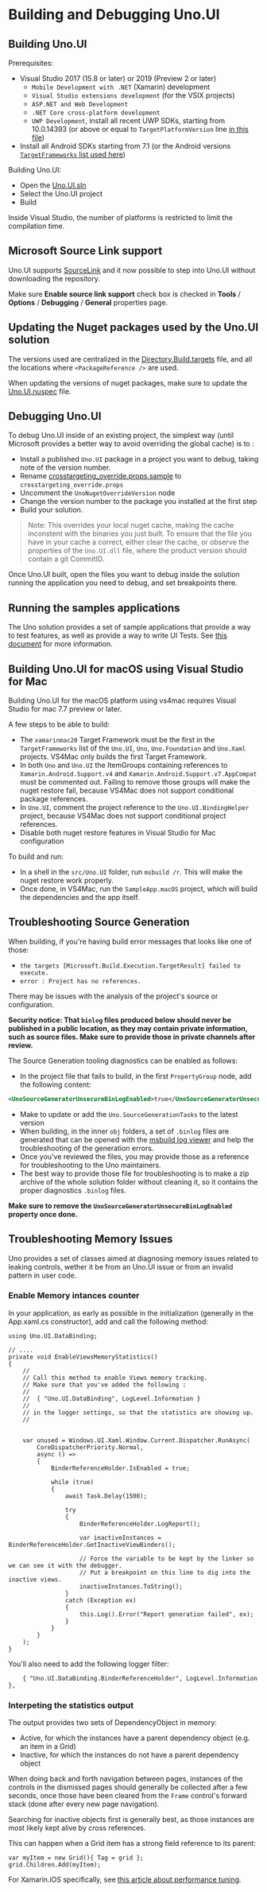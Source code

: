 # Building and Debugging Uno.UI

## Building Uno.UI

Prerequisites:
- Visual Studio 2017 (15.8 or later) or 2019 (Preview 2 or later)
    - `Mobile Development with .NET` (Xamarin) development
    - `Visual Studio extensions development` (for the VSIX projects)
    - `ASP.NET and Web Development`
    - `.NET Core cross-platform development`
    - `UWP Development`, install all recent UWP SDKs, starting from 10.0.14393 (or above or equal to `TargetPlatformVersion` line [in this file](/src/Uno.CrossTargetting.props))
- Install all Android SDKs starting from 7.1 (or the Android versions [`TargetFrameworks` list used here](/src/Uno.UI.BindingHelper.Android/Uno.UI.BindingHelper.Android.csproj))

Building Uno.UI:
* Open the [Uno.UI.sln](/src/Uno.UI.sln)
* Select the Uno.UI project
* Build

Inside Visual Studio, the number of platforms is restricted to limit the compilation time.

## Microsoft Source Link support
Uno.UI supports [SourceLink](https://github.com/dotnet/sourcelink/) and it now possible to
step into Uno.UI without downloading the repository.

Make sure **Enable source link support** check box is checked in **Tools** / **Options**
/ **Debugging** / **General** properties page.

## Updating the Nuget packages used by the Uno.UI solution
The versions used are centralized in the [Directory.Build.targets](src/Directory.Build.targets) file, and all the
locations where `<PackageReference />` are used.

When updating the versions of nuget packages, make sure to update the [Uno.UI.nuspec](build/Uno.UI.nuspec) file.

## Debugging Uno.UI

To debug Uno.UI inside of an existing project, the simplest way (until Microsoft provides a better way to avoid overriding the global cache) is to :
* Install a published `Uno.UI` package in a project you want to debug, taking note of the version number.
* Rename [crosstargeting_override.props.sample](/src/crosstargeting_override.props.sample) to `crosstargeting_override.props`
* Uncomment the `UnoNugetOverrideVersion` node
* Change the version number to the package you installed at the first step
* Build your solution.

> Note: This overrides your local nuget cache, making the cache inconstent with the binaries you just built. 
To ensure that the file you have in your cache a correct, either clear the cache, or observe the properties of the `Uno.UI.dll` file, where the
product version should contain a git CommitID.

Once Uno.UI built, open the files you want to debug inside the solution running the application you need to debug, and set breakpoints there.

## Running the samples applications

The Uno solution provides a set of sample applications that provide a way to test features, as
well as provide a way to write UI Tests. See [this document](working-with-the-samples-apps.md) for more information.

## Building Uno.UI for macOS using Visual Studio for Mac

Building Uno.UI for the macOS platform using vs4mac requires Visual Studio for mac 7.7 preview or later.

A few steps to be able to build:
- The `xamarinmac20` Target Framework must be the first in the `TargetFrameworks` list of the `Uno.UI`, `Uno`, `Uno.Foundation` and `Uno.Xaml` projects. VS4Mac only builds the first Target Framework.
- In both `Uno` and `Uno.UI` the ItemGroups containing references to `Xamarin.Android.Support.v4` and `Xamarin.Android.Support.v7.AppCompat` must be commented out.
Failing to remove those groups will make the nuget restore fail, because VS4Mac does not support conditional package references.
- In `Uno.UI`, comment the project reference to the `Uno.UI.BindingHelper` project, because VS4Mac does not support conditional project references.
- Disable both nuget restore features in Visual Studio for Mac configuration

To build and run:
- In a shell in the `src/Uno.UI` folder, run `msbuild /r`. This will make the nuget restore work properly.
- Once done, in VS4Mac, run the `SampleApp.macOS` project, which will build the dependencies and the app itself.

## Troubleshooting Source Generation

When building, if you're having build error messages that looks like one of those:

- `the targets [Microsoft.Build.Execution.TargetResult] failed to execute.`
- `error : Project has no references.`

There may be issues with the analysis of the project's source or configuration.

**Security notice: That `binlog` files produced below should never be published in a public location, as they may contain private information, such as source files. Make sure to provide those in private channels after review.**

The Source Generation tooling diagnostics can be enabled as follows:

- In the project file that fails to build, in the first `PropertyGroup` node, add the following content:
```xml
<UnoSourceGeneratorUnsecureBinLogEnabled>true</UnoSourceGeneratorUnsecureBinLogEnabled>
```
- Make to update or add the `Uno.SourceGenerationTasks` to the latest version
- When building, in the inner `obj` folders, a set of `.binlog` files are generated that can be opened with the [msbuild log viewer](http://msbuildlog.com/) and help the troubleshooting of the generation errors.
- Once you've reviewed the files, you may provide those as a reference for troubleshooting to the Uno maintainers. 
- The best way to provide those file for troubleshooting is to make a zip archive of the whole solution folder without cleaning it, so it contains the proper diagnostics `.binlog` files.

**Make sure to remove the `UnoSourceGeneratorUnsecureBinLogEnabled` property once done.**

## Troubleshooting Memory Issues 

Uno provides a set of classes aimed at diagnosing memory issues related to leaking controls, wether it be from
an Uno.UI issue or from an invalid pattern in user code.

### Enable Memory intances counter
In your application, as early as possible in the initialization (generally in the App.xaml.cs
constructor), add and call the following method:

```
using Uno.UI.DataBinding;

// ....
private void EnableViewsMemoryStatistics()
{
	//
	// Call this method to enable Views memory tracking.
	// Make sure that you've added the following :
	//
	//  { "Uno.UI.DataBinding", LogLevel.Information }
	//
	// in the logger settings, so that the statistics are showing up.
	//


	var unused = Windows.UI.Xaml.Window.Current.Dispatcher.RunAsync(
		CoreDispatcherPriority.Normal,
		async () =>
		{
			BinderReferenceHolder.IsEnabled = true;

			while (true)
			{
				await Task.Delay(1500);

				try
				{
					BinderReferenceHolder.LogReport();

					var inactiveInstances = BinderReferenceHolder.GetInactiveViewBinders();

					// Force the variable to be kept by the linker so we can see it with the debugger.
					// Put a breakpoint on this line to dig into the inactive views.
					inactiveInstances.ToString();
				}
				catch (Exception ex)
				{
					this.Log().Error("Report generation failed", ex);
				}
			}
		}
	);
}
```
You'll also need to add the following logger filter:
```
	{ "Uno.UI.DataBinding.BinderReferenceHolder", LogLevel.Information },
```

### Interpeting the statistics output

The output provides two sets of DependencyObject in memory:
- Active, for which the instances have a parent dependency object (e.g. an item in a Grid)
- Inactive, for which the instances do not have a parent dependency object

When doing back and forth navigation between pages, instances of the controls in the dismissed pages should
generally be collected after a few seconds, once those have been cleared from the `Frame` control's forward
stack (done after every new page navigation).

Searching for inactive objects first is generally best, as those instances are most likely kept alive by
cross references.

This can happen when a Grid item has a strong field reference to its parent:

```
var myItem = new Grid(){ Tag = grid };
grid.Children.Add(myItem);
```

For Xamarin.iOS specifically, see [this article about performance tuning](https://docs.microsoft.com/en-us/xamarin/ios/deploy-test/performance).
